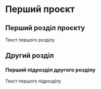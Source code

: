 # Перший проєкт

## Перший розділ проєкту
Текст першого розділу

## Другий розділ

### Перший підрозділ другого розділу
Текст першого підрозділу